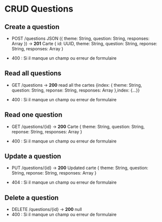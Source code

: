 # CRUD Questions

## Create a question

- POST /questions JSON ({ theme: String, question: String, responses: Array<String> }) -> **201** Carte { id: UUID, theme: String, question: String, reponse: String, responses: Array<String> }

- 400 : Si il manque un champ ou erreur de formulaire

## Read all questions

- GET /questions -> **200** read all the cartes {index: { theme: String, question: String, reponse: String, responses: Array<String> },index: {...}}

- 400 : Si il manque un champ ou erreur de formulaire

## Read one question
- GET /questions/{id} -> **200** Carte { theme: String, question: String, reponse: String, responses: Array<String> }

- 400 : Si il manque un champ ou erreur de formulaire

## Update a question

- PUT /questions/{id} -> **200**  Updated carte { theme: String, question: String, reponse: String, responses: Array<String> }

- 404 : Si il manque un champ ou erreur de formulaire

## Delete a question

- DELETE /questions/{id} -> **200** null
- 400 : Si il manque un champ ou erreur de formulaire

